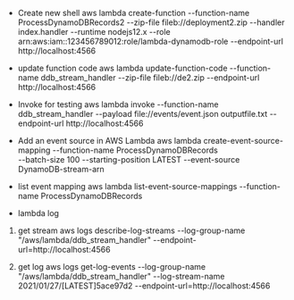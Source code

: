 - Create new shell
aws lambda create-function --function-name ProcessDynamoDBRecords2 --zip-file fileb://deployment2.zip --handler index.handler --runtime nodejs12.x --role arn:aws:iam::123456789012:role/lambda-dynamodb-role --endpoint-url http://localhost:4566

- update function code
aws lambda update-function-code --function-name ddb_stream_handler --zip-file fileb://de2.zip --endpoint-url http://localhost:4566
  
- Invoke for testing
aws lambda invoke --function-name ddb_stream_handler --payload file://events/event.json outputfile.txt --endpoint-url http://localhost:4566


- Add an event source in AWS Lambda 
aws lambda create-event-source-mapping --function-name ProcessDynamoDBRecords \
  --batch-size 100 --starting-position LATEST --event-source DynamoDB-stream-arn
  
- list event mapping
aws lambda list-event-source-mappings --function-name ProcessDynamoDBRecords
  
- lambda log
1. get stream
aws logs describe-log-streams --log-group-name "/aws/lambda/ddb_stream_handler" --endpoint-url=http://localhost:4566
   

2. get log 
aws logs get-log-events --log-group-name "/aws/lambda/ddb_stream_handler" --log-stream-name 2021/01/27/[LATEST]5ace97d2 --endpoint-url=http://localhost:4566

